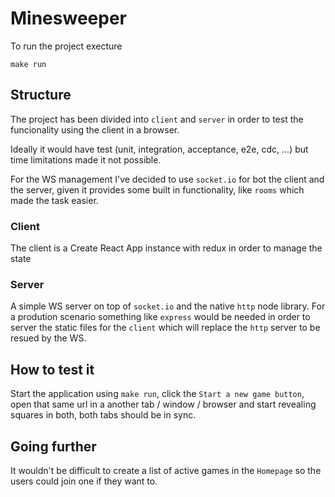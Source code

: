 # Minesweeper

To run the project execture

```
make run
```

## Structure

The project has been divided into `client` and `server` in order to test the funcionality using the client in a browser.

Ideally it would have test (unit, integration, acceptance, e2e, cdc, ...) but time limitations made it not possible.

For the WS management I've decided to use `socket.io` for bot the client and the server, given it provides some built in functionality, like `rooms` which made the task easier.

### Client

The client is a Create React App instance with redux in order to manage the state

### Server

A simple WS server on top of `socket.io` and the native `http` node library. For a prodution scenario something like `express` would be needed in order to server the static files for the `client` which will replace the `http` server to be resued by the WS.

## How to test it

Start the application using `make run`, click the `Start a new game button`, open that same url in a another tab / window / browser and start revealing squares in both, both tabs should be in sync.

## Going further

It wouldn't be difficult to create a list of active games in the `Homepage` so the users could join one if they want to.
